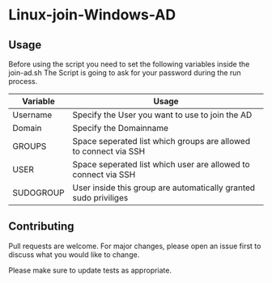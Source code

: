 # Linux-join-Windows-AD
## Usage
Before using the script you need to set the following variables inside the join-ad.sh
The Script is going to ask for your password during the run process.

Variable | Usage
------------ | -------------
Username | Specify the User you want to use to join the AD
Domain | Specify the Domainname
GROUPS | Space seperated list which groups are allowed to connect via SSH
USER | Space seperated list which user are allowed to connect via SSH
SUDOGROUP | User inside this group are automatically granted sudo priviliges



## Contributing
Pull requests are welcome. For major changes, please open an issue first to discuss what you would like to change.

Please make sure to update tests as appropriate.
